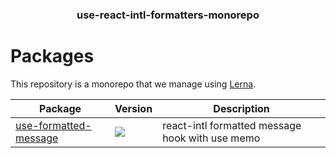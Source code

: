 <h3 align="center">
  use-react-intl-formatters-monorepo
</h3>

<h1>Packages</h1>

This repository is a monorepo that we manage using [Lerna](https://github.com/lerna/lerna).

| Package                                                 | Version                                                                                                                                            | Description                                     |
| ------------------------------------------------------- | -------------------------------------------------------------------------------------------------------------------------------------------------- | ----------------------------------------------- |
| [use-formatted-message](packages/use-formatted-message) | <a href="https://npmjs.org/package/use-formatted-message"><img src="https://img.shields.io/npm/v/use-formatted-message.svg?style=flat-square"></a> | react-intl formatted message hook with use memo |
